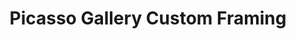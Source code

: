 ---
title: "Picasso Gallery Custom Framing"
url: /washington/picasso-gallery-custom-framing/
shop: frame
---